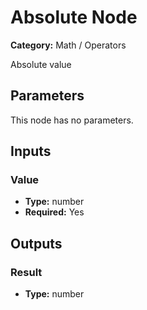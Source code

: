 
# Absolute Node

**Category:** Math / Operators

Absolute value

## Parameters

This node has no parameters.

## Inputs


### Value
- **Type:** number
- **Required:** Yes



## Outputs


### Result
- **Type:** number




